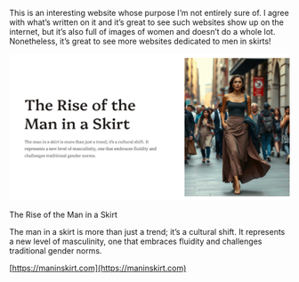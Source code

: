 This is an interesting website whose purpose I’m not entirely sure of. I agree with what’s written on it and it’s great to see such websites show up on the internet, but it’s also full of images of women and doesn’t do a whole lot. Nonetheless, it’s great to see more websites dedicated to men in skirts!

[](https://maninskirt.com "The Rise of the Man in a Skirt")

![](djxzT2bAtdnogygi03bPmYl0ShQ)

The Rise of the Man in a Skirt

The man in a skirt is more than just a trend; it’s a cultural shift. It represents a new level of masculinity, one that embraces fluidity and challenges traditional gender norms.

[https://maninskirt.com](https://maninskirt.com)